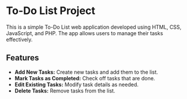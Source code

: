 # To-Do List Project

This is a simple To-Do List web application developed using HTML, CSS, JavaScript, and PHP. The app allows users to manage their tasks effectively.

## Features

- **Add New Tasks:** Create new tasks and add them to the list.
- **Mark Tasks as Completed:** Check off tasks that are done.
- **Edit Existing Tasks:** Modify task details as needed.
- **Delete Tasks:** Remove tasks from the list.
